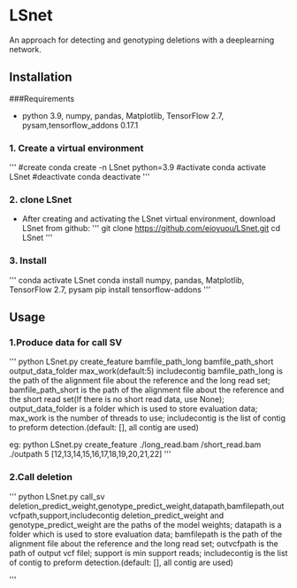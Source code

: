 # LSnet
An approach for detecting and genotyping deletions with a deeplearning network.
## Installation
###Requirements
* python 3.9, numpy, pandas, Matplotlib, TensorFlow 2.7, pysam,tensorflow_addons 0.17.1
### 1. Create a virtual environment  
'''
#create
conda create -n LSnet python=3.9
#activate
conda activate LSnet
#deactivate
conda deactivate
'''
### 2. clone LSnet
* After creating and activating the LSnet virtual environment, download LSnet from github:
'''
git clone https://github.com/eioyuou/LSnet.git
cd LSnet
'''
### 3. Install 
'''
conda activate LSnet
conda install numpy, pandas, Matplotlib, TensorFlow 2.7, pysam
pip install tensorflow-addons
'''
## Usage
### 1.Produce data for call SV
'''
python LSnet.py create_feature bamfile_path_long bamfile_path_short output_data_folder max_work(default:5) includecontig
bamfile_path_long is the path of the alignment file about the reference and the long read set;
bamfile_path_short is the path of the alignment file about the reference and the short read set(If there is no short read data, use None);
output_data_folder is a folder which is used to store evaluation data;
max_work is the number of threads to use;
includecontig is the list of contig to preform detection.(default: [], all contig are used)

eg: python LSnet.py create_feature ./long_read.bam /short_read.bam ./outpath 5 [12,13,14,15,16,17,18,19,20,21,22]
'''
### 2.Call deletion 
'''
python LSnet.py call_sv deletion_predict_weight,genotype_predict_weight,datapath,bamfilepath,outvcfpath,support,includecontig
deletion_predict_weight and genotype_predict_weight are the paths of the model weights;
datapath is a folder which is used to store evaluation data;
bamfilepath is the path of the alignment file about the reference and the long read set;
outvcfpath is the path of output vcf filel;
support is min support reads;
includecontig is the list of contig to preform detection.(default: [], all contig are used)

'''

